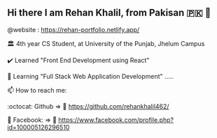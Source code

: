 ## Hi there I am Rehan Khalil, from Pakisan 🇵🇰 👋
@website : https://rehan-portfolio.netlify.app/

🏛️ 4th year CS Student, at University of the Punjab, Jhelum Campus

✔️ Learned "Front End Development using React"

🌱 Learning "Full Stack Web Application Development" .....

📫 How to reach me:

:octocat: Github => 🔗 https://github.com/rehankhalil462/

🔵 Facebook: => 🔗 https://www.facebook.com/profile.php?id=100005126296510
